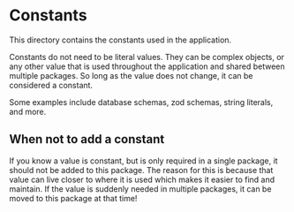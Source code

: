 # Constants

This directory contains the constants used in the application.

Constants do not need to be literal values. They can be complex objects, or any other value that is used throughout the application and shared between multiple packages. So long as the value does not change, it can be considered a constant.

Some examples include database schemas, zod schemas, string literals, and more.

## When not to add a constant

If you know a value is constant, but is only required in a single package, it should not be added to this package. The reason for this is because that value can live closer to where it is used which makes it easier to find and maintain. If the value is suddenly needed in multiple packages, it can be moved to this package at that time!
